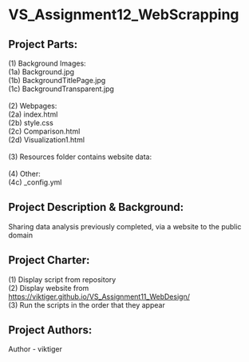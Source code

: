 # VS_Assignment12_WebScrapping


## **Project Parts:**
(1) Background Images:\
(1a) Background.jpg\
(1b) BackgroundTitlePage.jpg\
(1c) BackgroundTransparent.jpg\
\
(2) Webpages:\
(2a) index.html\
(2b) style.css\
(2c) Comparison.html\
(2d) Visualization1.html\
\
(3) Resources folder contains website data:\
\
(4) Other:\
(4c) _config.yml

## **Project Description & Background:**
Sharing data analysis previously completed, via a website to the public domain

## **Project Charter:**
(1) Display script from repository\
(2) Display website from https://viktiger.github.io/VS_Assignment11_WebDesign/ \
(3) Run the scripts in the order that they appear

## **Project Authors:**
Author - viktiger
